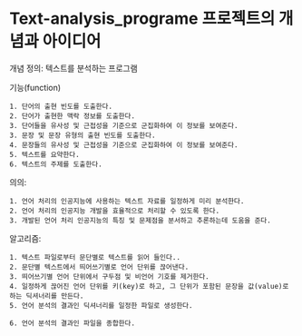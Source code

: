 # Text-analysis_programe 프로젝트의 개념과 아이디어

개념 정의: 텍스트를 분석하는 프로그램

기능(function)

	1. 단어의 출현 빈도를 도출한다.
	2. 단어가 출현한 맥락 정보를 도출한다.
	3. 단어들을 유사성 및 근접성을 기준으로 군집화하여 이 정보를 보여준다.
	3. 문장 및 문장 유형의 출현 빈도를 도출한다.
	4. 문장들의 유사성 및 근접성을 기준으로 군집화하여 이 정보를 보여준다.
	5. 텍스트를 요약한다.
	6. 텍스트의 주제를 도출한다.

의의:

	1. 언어 처리의 인공지능에 사용하는 텍스트 자료를 일정하게 미리 분석한다.
	2. 언어 처리의 인공지능 개발을 효율적으로 처리할 수 있도록 한다.
	3. 개발된 언어 처리 인공지능의 특징 및 문제점을 분서하고 추론하는데 도움을 준다.

알고리즘:

	1. 텍스트 파일로부터 문단별로 텍스트를 읽어 들인다..
	2. 문단별 텍스트에서 띄어쓰기별로 언어 단위를 끊어낸다.
	3. 띄어쓰기별 언어 단위에서 구두점 및 비언어 기호를 제거한다.
	4. 일정하게 끊어진 언어 단위를 키(key)로 하고, 그 단위가 포함된 문장을 값(value)로 하는 딕셔너리를 만든다.
	5. 언어 분석의 결과인 딕셔너리를 일정한 파일로 생성한다.
	
	6. 언어 분석의 결과인 파일을 종합한다.
